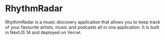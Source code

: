 # RhythmRadar
RhythimRadar is a music discovery application that allows you to keep track of your favourite artists, music and podcasts all in one application. It is built in NextJS 14 and deployed on Vercel.
